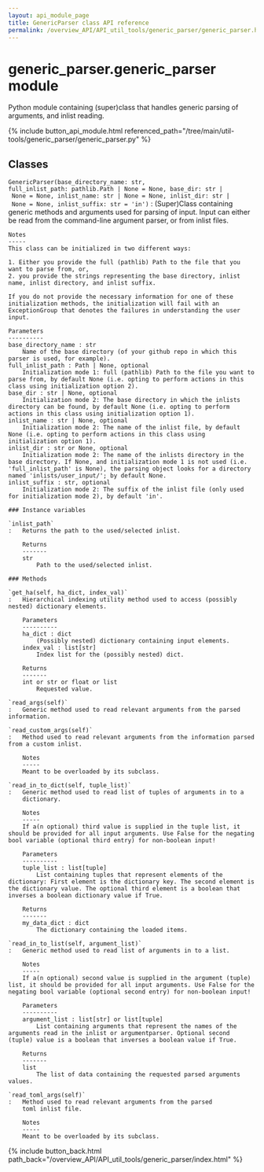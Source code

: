 ```yaml
---
layout: api_module_page
title: GenericParser class API reference
permalink: /overview_API/API_util_tools/generic_parser/generic_parser.html
---
```


# generic_parser.generic_parser module

Python module containing (super)class that handles generic parsing of arguments, and inlist reading.

{% include button_api_module.html referenced_path="/tree/main/util-tools/generic_parser/generic_parser.py" %}

## Classes

`GenericParser(base_directory_name: str, full_inlist_path: pathlib.Path | None = None, base_dir: str | None = None, inlist_name: str | None = None, inlist_dir: str | None = None, inlist_suffix: str = 'in')`
:   (Super)Class containing generic methods and arguments used for parsing of input. Input can either be read from the command-line argument parser, or from inlist files.

    Notes
    -----
    This class can be initialized in two different ways:
    
    1. Either you provide the full (pathlib) Path to the file that you want to parse from, or,
    2. you provide the strings representing the base directory, inlist name, inlist directory, and inlist suffix.
    
    If you do not provide the necessary information for one of these initialization methods, the initialization will fail with an ExceptionGroup that denotes the failures in understanding the user input.
    
    Parameters
    ----------
    base_directory_name : str
        Name of the base directory (of your github repo in which this parser is used, for example).
    full_inlist_path : Path | None, optional
        Initialization mode 1: full (pathlib) Path to the file you want to parse from, by default None (i.e. opting to perform actions in this class using initialization option 2).
    base_dir : str | None, optional
        Initialization mode 2: The base directory in which the inlists directory can be found, by default None (i.e. opting to perform actions in this class using initialization option 1).
    inlist_name : str | None, optional
        Initialization mode 2: The name of the inlist file, by default None (i.e. opting to perform actions in this class using initialization option 1).
    inlist_dir : str or None, optional
        Initialization mode 2: The name of the inlists directory in the base directory. If None, and initialization mode 1 is not used (i.e. 'full_inlist_path' is None), the parsing object looks for a directory named 'inlists/user_input/'; by default None.
    inlist_suffix : str, optional
        Initialization mode 2: The suffix of the inlist file (only used for initialization mode 2), by default 'in'.

    ### Instance variables

    `inlist_path`
    :   Returns the path to the used/selected inlist.
        
        Returns
        -------
        str
            Path to the used/selected inlist.

    ### Methods

    `get_ha(self, ha_dict, index_val)`
    :   Hierarchical indexing utility method used to access (possibly nested) dictionary elements.
        
        Parameters
        ----------
        ha_dict : dict
            (Possibly nested) dictionary containing input elements.
        index_val : list[str]
            Index list for the (possibly nested) dict.
        
        Returns
        -------
        int or str or float or list
            Requested value.

    `read_args(self)`
    :   Generic method used to read relevant arguments from the parsed information.

    `read_custom_args(self)`
    :   Method used to read relevant arguments from the information parsed from a custom inlist.
        
        Notes
        -----
        Meant to be overloaded by its subclass.

    `read_in_to_dict(self, tuple_list)`
    :   Generic method used to read list of tuples of arguments in to a
        dictionary.
        
        Notes
        -----
        If a(n optional) third value is supplied in the tuple list, it should be provided for all input arguments. Use False for the negating bool variable (optional third entry) for non-boolean input!
        
        Parameters
        ----------
        tuple_list : list[tuple]
            List containing tuples that represent elements of the dictionary: First element is the dictionary key. The second element is the dictionary value. The optional third element is a boolean that inverses a boolean dictionary value if True.
        
        Returns
        -------
        my_data_dict : dict
            The dictionary containing the loaded items.

    `read_in_to_list(self, argument_list)`
    :   Generic method used to read list of arguments in to a list.
        
        Notes
        -----
        If a(n optional) second value is supplied in the argument (tuple) list, it should be provided for all input arguments. Use False for the negating bool variable (optional second entry) for non-boolean input!
        
        Parameters
        ----------
        argument_list : list[str] or list[tuple]
            List containing arguments that represent the names of the arguments read in the inlist or argumentparser. Optional second (tuple) value is a boolean that inverses a boolean value if True.
        
        Returns
        -------
        list
            The list of data containing the requested parsed arguments values.

    `read_toml_args(self)`
    :   Method used to read relevant arguments from the parsed
        toml inlist file.
        
        Notes
        -----
        Meant to be overloaded by its subclass.

{% include button_back.html path_back="/overview_API/API_util_tools/generic_parser/index.html" %}
